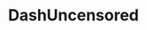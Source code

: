 ---
title: DashUncensored
crosslinks:
- dashpay
- litecoin
- CryptoCurrency
- Monero
- Buttcoin
- verge
- monero
---